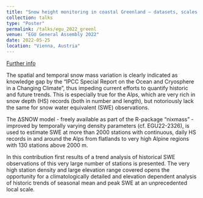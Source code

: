```yaml
---
title: "Snow height monitoring in coastal Greenland – datasets, scales and climatic drivers"
collection: talks
type: "Poster"
permalink: /talks/egu_2022_greenl
venue: "EGU General Assembly 2022"
date: 2022-05-25
location: "Vienna, Austria"
---
```


[Further info](https://doi.org/10.5194/egusphere-egu22-3839)

The spatial and temporal snow mass variation is clearly indicated as knowledge gap by the “IPCC Special Report on the Ocean and Cryosphere in a Changing Climate”, thus impeding current efforts to quantify historic and future trends. This is especially true for the Alps, which are very rich in snow depth (HS) records (both in number and length), but notoriously lack the same for snow water equivalent (SWE) observations.

The ∆SNOW model - freely available as part of the R-package “nixmass” - improved by temporally varying density parameters (cf. EGU22-2326), is used to estimate SWE at more than 2000 stations with continuous, daily HS records in and around the Alps from flatlands to very high Alpine regions with 130 stations above 2000 m.

In this contribution first results of a trend analysis of historical SWE observations of this very large number of stations is presented. The very high station density and large elevation range covered opens the opportunity for a climatologically detailed and elevation dependent analysis of historic trends of seasonal mean and peak SWE at an unprecedented local scale.
